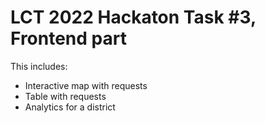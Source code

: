 # LCT 2022 Hackaton Task #3, Frontend part
This includes:
<ul>
<li>Interactive map with requests</li>
<li>Table with requests</li>
<li>Analytics for a district</li>
</ul>

